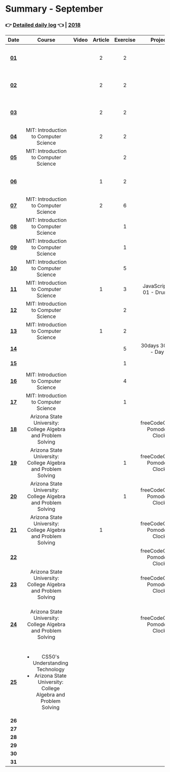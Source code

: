 # Summary - September
### 👉 [Detailed daily log](https://github.com/jpacsai/LearningPath/blob/master/Daily-log/September/Daily-log_September.md) 👈 | [2018](https://github.com/jpacsai/LearningPath/blob/master/Daily-log/README.md)

| Date   | Course                | Video | Article | Exercise | Project | Book                                | Achievement |
| :----: | :-------------------: | :---: | :-----: | :------: | :-----: | :--------------------------------:  | :---------: |
| **[01](https://github.com/jpacsai/LearningPath/blob/master/Daily-log/September/Daily-log_September.md#01-09)**                                  |                       |       | 2       | 2        |         | JavaScript: Visual QuickStart Guide |             |
| **[02](https://github.com/jpacsai/LearningPath/blob/master/Daily-log/September/Daily-log_September.md#02-09)**                                  |                       |       | 2       | 2        |         | JavaScript: Visual QuickStart Guide |             |
| **[03](https://github.com/jpacsai/LearningPath/blob/master/Daily-log/September/Daily-log_September.md#03-09)**                                  |                       |       | 2       |  2       |         | JavaScript: Visual QuickStart Guide |             |
| **[04](https://github.com/jpacsai/LearningPath/blob/master/Daily-log/September/Daily-log_September.md#04-09)**                                  | MIT: Introduction to Computer Science |       | 2       | 2        |         |                                     |             |
| **[05](https://github.com/jpacsai/LearningPath/blob/master/Daily-log/September/Daily-log_September.md#05-09)**                                  | MIT: Introduction to Computer Science |       |         | 2        |          |         |                                     |             |
| **[06](https://github.com/jpacsai/LearningPath/blob/master/Daily-log/September/Daily-log_September.md#06-09)**                                  |                       |       | 1       | 2        |         | JavaScript: Visual QuickStart Guide |             |
| **[07](https://github.com/jpacsai/LearningPath/blob/master/Daily-log/September/Daily-log_September.md#07-09)**                                  | MIT: Introduction to Computer Science |       | 2       | 6        |         |                                     |             |
| **[08](https://github.com/jpacsai/LearningPath/blob/master/Daily-log/September/Daily-log_September.md#08-09)**                                  | MIT: Introduction to Computer Science |       |         | 1        |         |                                     |             |
| **[09](https://github.com/jpacsai/LearningPath/blob/master/Daily-log/September/Daily-log_September.md#09-09)**                                  | MIT: Introduction to Computer Science |       |         | 1        |         |                                     |             |
| **[10](https://github.com/jpacsai/LearningPath/blob/master/Daily-log/September/Daily-log_September.md#10-09)**                                  | MIT: Introduction to Computer Science |       |         | 5        |         |                                     |             |
| **[11](https://github.com/jpacsai/LearningPath/blob/master/Daily-log/September/Daily-log_September.md#11-09)**                                  | MIT: Introduction to Computer Science |       | 1       | 3        | JavaScript30: 01 - Drum Kit |                                     |             |
| **[12](https://github.com/jpacsai/LearningPath/blob/master/Daily-log/September/Daily-log_September.md#12-09)**                                  | MIT: Introduction to Computer Science |       |         | 2        |         | Eloquent JavaScript |             |
| **[13](https://github.com/jpacsai/LearningPath/blob/master/Daily-log/September/Daily-log_September.md#13-09)**                                  | MIT: Introduction to Computer Science |       | 1       | 2        |         |                                     |             |
| **[14](https://github.com/jpacsai/LearningPath/blob/master/Daily-log/September/Daily-log_September.md#14-09)**                                  |                       |       |         | 5        | 30days 30sites - Day 1 |                                     |             |
| **[15](https://github.com/jpacsai/LearningPath/blob/master/Daily-log/September/Daily-log_September.md#15-09)**                                  |                       |       |         | 1        |         | Eloquent JavaScript |             |
| **[16](https://github.com/jpacsai/LearningPath/blob/master/Daily-log/September/Daily-log_September.md#16-09)**                                  | MIT: Introduction to Computer Science |       |         | 4       |         |                                     |             |
| **[17](https://github.com/jpacsai/LearningPath/blob/master/Daily-log/September/Daily-log_September.md#17-09)**                                  | MIT: Introduction to Computer Science |       |         | 1        |         | Eloquent JavaScript |             |
| **[18](https://github.com/jpacsai/LearningPath/blob/master/Daily-log/September/Daily-log_September.md#18-09)**                                  | Arizona State University: College Algebra and Problem Solving |       |         |          | freeCodeCamp: Pomodoro Clock | Eloquent JavaScript |             |
| **[19](https://github.com/jpacsai/LearningPath/blob/master/Daily-log/September/Daily-log_September.md#19-09)**                                  | Arizona State University: College Algebra and Problem Solving |       |         | 1        | freeCodeCamp: Pomodoro Clock | Automate the Boring Stuff with Python |             |
| **[20](https://github.com/jpacsai/LearningPath/blob/master/Daily-log/September/Daily-log_September.md#20-09)**                                  | Arizona State University: College Algebra and Problem Solving |       |         | 1        | freeCodeCamp: Pomodoro Clock|                                     |             |
| **[21](https://github.com/jpacsai/LearningPath/blob/master/Daily-log/September/Daily-log_September.md#21-09)**                                  | Arizona State University: College Algebra and Problem Solving |       | 1       |          | freeCodeCamp: Pomodoro Clock|                                     |             |
| **[22](https://github.com/jpacsai/LearningPath/blob/master/Daily-log/September/Daily-log_September.md#22-09)**                                  |   |       |         |          | freeCodeCamp: Pomodoro Clock|                                     |             |
| **[23](https://github.com/jpacsai/LearningPath/blob/master/Daily-log/September/Daily-log_September.md#23-09)**                                  | Arizona State University: College Algebra and Problem Solving |       |         |          | freeCodeCamp: Pomodoro Clock |                                     |             |
| **[24](https://github.com/jpacsai/LearningPath/blob/master/Daily-log/September/Daily-log_September.md#24-09)**                                  | Arizona State University: College Algebra and Problem Solving |       |         |          | freeCodeCamp: Pomodoro Clock |                                     | [freeCodeCamp: Pomodoro Clock](https://jpacsai.github.io/Pomodoro_Clock/) complete + **[FREECODECAMP FRONT END LIBRARIES CERTIFICATE](https://www.freecodecamp.org/certification/jpacsai/front-end-libraries)** 📜 |
| **[25](https://github.com/jpacsai/LearningPath/blob/master/Daily-log/September/Daily-log_September.md#25-09)**                                  | <ul><li>CS50's Understanding Technology</li><li>Arizona State University: College Algebra and Problem Solving</li></ul> |       |         |          |         |                                     |             |
| **26**                                                                                                                                          |                       |       |         |          |         |                                     |             |
| **27**                                                                                                                                          |                       |       |         |          |         |                                     |             |
| **28**                                                                                                                                          |                       |       |         |          |         |                                     |             |
| **29**                                                                                                                                          |                       |       |         |          |         |                                     |             |
| **30**                                                                                                                                          |                       |       |         |          |         |                                     |             |
| **31**                                                                                                                                          |                       |       |         |          |         |                                     |             |


